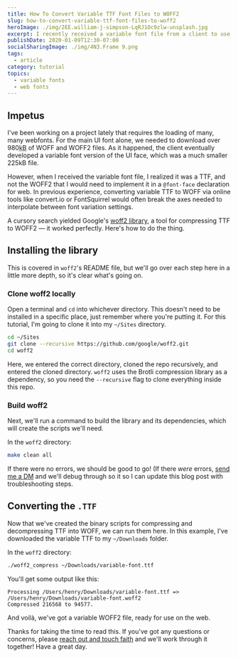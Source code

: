 ```yaml
---
title: How To Convert Variable TTF Font Files to WOFF2
slug: how-to-convert-variable-ttf-font-files-to-woff2
heroImage: ./img/2EE.william-j-simpson-LqRJ1Oc9zlw-unsplash.jpg
excerpt: I recently received a variable font file from a client to use on their website, but not in a webfont format, so I figured I'd hunt down a route to convert that TTF into a WOFF2 for use in @font-face declarations!
publishDate: 2020-01-09T12:30-07:00
socialSharingImage: ./img/4N3.Frame 9.png
tags:
  - article
category: tutorial
topics:
  - variable fonts
  - web fonts
---
```


## Impetus

<test-component></test-component>

I've been working on a project lately that requires the loading of many, many webfonts. For the main UI font alone, we needed to download over 980<abbr title="kilobytes">kB</abbr> of WOFF and WOFF2 files. As it happened, the client eventually developed a variable font version of the UI face, which was a much smaller 225kB file.

However, when I received the variable font file, I realized it was a TTF, and not the WOFF2 that I would need to implement it in a `@font-face` declaration for web. In previous experience, converting variable TTF to WOFF via online tools like convert.io or FontSquirrel would often break the axes needed to interpolate between font variation settings.

A cursory search yielded Google's [woff2 library](https://github.com/google/woff2), a tool for compressing TTF to WOFF2 — it worked perfectly. Here's how to do the thing.

## Installing the library

This is covered in `woff2`'s README file, but we'll go over each step here in a little more depth, so it's clear what's going on.

### Clone woff2 locally

Open a terminal and `cd` into whichever directory. This doesn't need to be installed in a specific place, just remember where you're putting it. For this tutorial, I'm going to clone it into my `~/Sites` directory.

```bash
cd ~/Sites
git clone --recursive https://github.com/google/woff2.git
cd woff2
```

Here, we entered the correct directory, cloned the repo recursively, and entered the cloned directory. `woff2` uses the Brotli compression library as a dependency, so you need the `--recursive` flag to clone everything inside this repo.

### Build woff2

Next, we'll run a command to build the library and its dependencies, which will create the scripts we'll need.

In the `woff2` directory:

```bash
make clean all
```

If there were no errors, we should be good to go! (If there _were_ errors, [send me a DM](https://twitter.com/messages/compose?recipient_id=2509306208) and we'll debug through so it so I can update this blog post with troubleshooting steps.

## Converting the `.TTF`

Now that we've created the binary scripts for compressing and decompressing TTF into WOFF, we can run them here. In this example, I've downloaded the variable TTF to my `~/Downloads` folder.

In the `woff2` directory:

```bash
./woff2_compress ~/Downloads/variable-font.ttf
```

You'll get some output like this:

```
Processing /Users/henry/Downloads/variable-font.ttf => /Users/henry/Downloads/variable-font.woff2
Compressed 216568 to 94577.
```

And voilà, we've got a variable WOFF2 file, ready for use on the web.

Thanks for taking the time to read this. If you've got any questions or concerns, please [reach out and touch faith](https://twitter.com/messages/compose?recipient_id=2509306208) and we'll work through it together! Have a great day.
